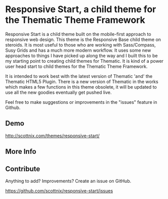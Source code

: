 Responsive Start, a child theme for the Thematic Theme Framework
===============

Responsive Start is a child theme built on the mobile-first approach to responsive web design. This theme is the Responsive Base child theme on steroids. It is most useful to those who are working with Sass/Compass, Susy Grids and has a much more modern workflow. It uses some new approaches to things I have picked up along the way and I built this to be my starting point to creating child themes for Thematic. It is kind of a power user head start to child themes for the Thematic Theme Framework.

It is intended to work best with the latest version of Thematic 'and' the Thematic HTML5 Plugin. There is a new version of Thematic in the works which makes a few functions in this theme obsolete, it will be updated to use all the new goodies eventually get pushed live.

Feel free to make suggestions or improvements in the "issues" feature in Github.

Demo
-------------

http://scottnix.com/themes/responsive-start/

More Info
-------------



Contribute
--------------

Anything to add? Improvements? Create an issue on GitHub.

https://github.com/scottnix/responsive-start/issues